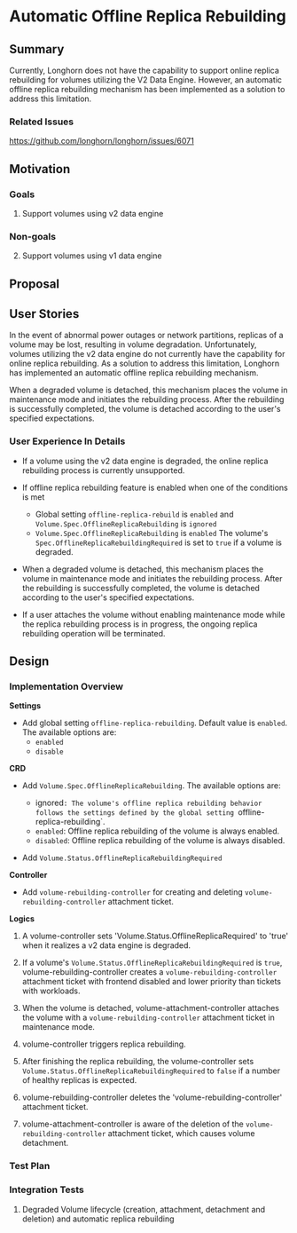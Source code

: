 # Automatic Offline Replica Rebuilding

## Summary

Currently, Longhorn does not have the capability to support online replica rebuilding for volumes utilizing the V2 Data Engine. However, an automatic offline replica rebuilding mechanism has been implemented as a solution to address this limitation.

### Related Issues

https://github.com/longhorn/longhorn/issues/6071

## Motivation

### Goals

1. Support volumes using v2 data engine

### Non-goals

2. Support volumes using v1 data engine

## Proposal

## User Stories


In the event of abnormal power outages or network partitions, replicas of a volume may be lost, resulting in volume degradation. Unfortunately, volumes utilizing the v2 data engine do not currently have the capability for online replica rebuilding. As a solution to address this limitation, Longhorn has implemented an automatic offline replica rebuilding mechanism.

When a degraded volume is detached, this mechanism places the volume in maintenance mode and initiates the rebuilding process. After the rebuilding is successfully completed, the volume is detached according to the user's specified expectations.

### User Experience In Details

- If a volume using the v2 data engine is degraded, the online replica rebuilding process is currently unsupported.

- If offline replica rebuilding feature is enabled when one of the conditions is met
    - Global setting `offline-replica-rebuild` is `enabled` and `Volume.Spec.OfflineReplicaRebuilding` is  `ignored`
    - `Volume.Spec.OfflineReplicaRebuilding` is `enabled`
    The volume's `Spec.OfflineReplicaRebuildingRequired` is set to `true` if a volume is degraded.

- When a degraded volume is detached, this mechanism places the volume in maintenance mode and initiates the rebuilding process. After the rebuilding is successfully completed, the volume is detached according to the user's specified expectations.

- If a user attaches the volume without enabling maintenance mode while the replica rebuilding process is in progress, the ongoing replica rebuilding operation will be terminated. 

## Design

### Implementation Overview

**Settings**

- Add global setting `offline-replica-rebuilding`. Default value is `enabled`. The available options are:
  - `enabled`
  - `disable`

**CRD**

- Add `Volume.Spec.OfflineReplicaRebuilding`. The available options are:
  - ignored`: The volume's offline replica rebuilding behavior follows the settings defined by the global setting `offline-replica-rebuilding`.
  - `enabled`: Offline replica rebuilding of the volume is always enabled.
  - `disabled`: Offline replica rebuilding of the volume is always disabled.

- Add `Volume.Status.OfflineReplicaRebuildingRequired`

**Controller**

- Add `volume-rebuilding-controller` for creating and deleting `volume-rebuilding-controller` attachment ticket.

**Logics**

1. A volume-controller sets 'Volume.Status.OfflineReplicaRequired' to 'true' when it realizes a v2 data engine is degraded.

2. If a volume's `Volume.Status.OfflineReplicaRebuildingRequired` is `true`, volume-rebuilding-controller creates a `volume-rebuilding-controller` attachment ticket with frontend disabled and lower priority than tickets with workloads.

3. When the volume is detached, volume-attachment-controller attaches the volume with a `volume-rebuilding-controller` attachment ticket in maintenance mode.

4. volume-controller triggers replica rebuilding.

5. After finishing the replica rebuilding, the volume-controller sets `Volume.Status.OfflineReplicaRebuildingRequired` to `false` if a number of healthy replicas is expected.

6. volume-rebuilding-controller deletes the 'volume-rebuilding-controller' attachment ticket.

7. volume-attachment-controller is aware of the deletion of the `volume-rebuilding-controller` attachment ticket, which causes volume detachment.

### Test Plan

### Integration Tests

1. Degraded Volume lifecycle (creation, attachment, detachment and deletion) and automatic replica rebuilding